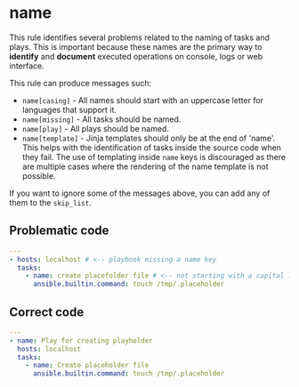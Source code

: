 # name

This rule identifies several problems related to the naming of tasks and plays.
This is important because these names are the primary way to **identify** and
**document** executed operations on console, logs or web interface.

This rule can produce messages such:

- `name[casing]` - All names should start with an uppercase letter for
  languages that support it.
- `name[missing]` - All tasks should be named.
- `name[play]` - All plays should be named.
- `name[template]` - Jinja templates should only be at the end of 'name'. This
  helps with the identification of tasks inside the source code when they fail.
  The use of templating inside `name` keys is discouraged as there
  are multiple cases where the rendering of the name template is not possible.

If you want to ignore some of the messages above, you can add any of them to
the `skip_list`.

## Problematic code

```yaml
---
- hosts: localhost # <-- playbook missing a name key
  tasks:
    - name: create placefolder file # <-- not starting with a capital letter
      ansible.builtin.command: touch /tmp/.placeholder
```

## Correct code

```yaml
---
- name: Play for creating playholder
  hosts: localhost
  tasks:
    - name: Create placeholder file
      ansible.builtin.command: touch /tmp/.placeholder
```
